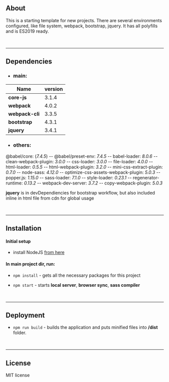 ## About
This is a starting template for new projects. There are several environments configured, like file system, webpack, bootstrap, jquery. It has all polyfills and is ES2019 ready.

<br/>

---

## Dependencies
- ### **main:**
| Name  | version |
| ------------- | ------------- |
| **core-js** | 3.1.4  |
| **webpack** | 4.0.2  |
| **webpack-cli** | 3.3.5  |
| **bootstrap** | 4.3.1  |
| **jquery** | 3.4.1  |

- ### **others:** 
@babel/core: (*7.4.5*) -- @babel/preset-env: *7.4.5* -- babel-loader: *8.0.6* -- clean-webpack-plugin: *3.0.0* -- css-loader: *3.0.0* -- file-loader: *4.0.0* -- html-loader: *0.5.5* -- html-webpack-plugin: *3.2.0* -- mini-css-extract-plugin: *0.7.0* -- node-sass: *4.12.0* -- optimize-css-assets-webpack-plugin: *5.0.3* -- popper.js: *1.15.0* -- sass-loader: *7.1.0* -- style-loader: *0.23.1* -- regenerator-runtime: *0.13.2* -- webpack-dev-server: *3.7.2* -- copy-webpack-plugin: *5.0.3*

**jquery** is in devDependiencies for bootstrap workflow, but also included inline in html file from cdn for global usage

<br/>

---

## Installation
#### Initial setup
- install NodeJS [from here](https://nodejs.org/en/)

#### In main project dir, run:

- `npm install` - gets all the necessary packages for this project

- `npm start` - starts  **local server**, **browser sync**, **sass compiler**

<br/>

---

## Deployment
- `npm run build` - builds the application and puts minified files into **/dist** folder.

<br/>

---

## License
MIT license